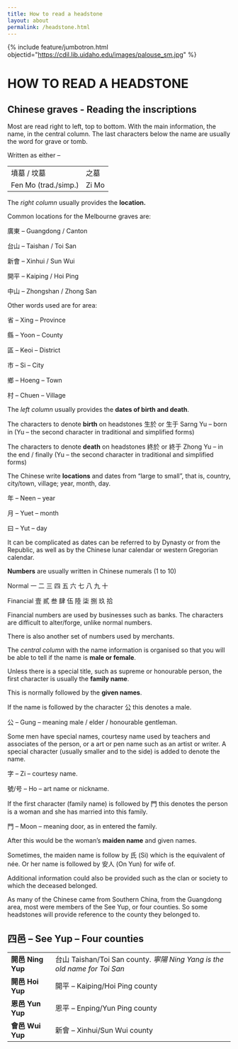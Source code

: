 ```yaml
---
title: How to read a headstone
layout: about
permalink: /headstone.html
---
```


{% include feature/jumbotron.html objectid="https://cdil.lib.uidaho.edu/images/palouse_sm.jpg" %}

# HOW TO READ A HEADSTONE
## Chinese graves - Reading the inscriptions
Most are read right to left, top to bottom. With the main information, the name, in the central column.
The last characters below the name are usually the word for grave or tomb.

Written as either –

|  |  |
| ------ | ------ |
| 墳墓 / 坟墓 | 之墓 |
| Fen Mo (trad./simp.) | Zi Mo|

The *right column* usually provides the **location.**

Common locations for the Melbourne graves are:

廣東 – Guangdong / Canton

台山 – Taishan / Toi San

新會 – Xinhui / Sun Wui

開平 – Kaiping / Hoi Ping

中山 – Zhongshan / Zhong San

Other words used are for area:

省 – Xing – Province

縣 – Yoon – County

區 – Keoi – District

市 – Si – City

鄉 – Hoeng – Town

村 – Chuen – Village

The *left column* usually provides the **dates of birth and death**.

The characters to denote **birth** on headstones
生於 or 生于
Sarng Yu – born in
(Yu – the second character in traditional and simplified forms)

The characters to denote **death** on headstones
終於 or 終于
Zhong Yu – in the end / finally
(Yu – the second character in traditional and simplified forms)

The Chinese write **locations** and dates from “large to small”, that is, country, city/town, village; year, month, day.

年 – Neen – year

月 – Yuet – month

曰 – Yut – day

It can be complicated as dates can be referred to by Dynasty or from the Republic, as well as by the Chinese lunar calendar or western Gregorian calendar.

**Numbers** are usually written in Chinese numerals (1 to 10)

Normal 一 二 三 四 五 六 七 八 九 十

Financial 壹 貳 叁 肆 伍 陸 柒 捌 玖 拾

Financial numbers are used by businesses such as banks. The characters are difficult to alter/forge, unlike normal numbers.

There is also another set of numbers used by merchants.

The *central column* with the name information is organised so that you will be able to tell if the name is **male or female**.

Unless there is a special title, such as supreme or honourable person, the first character is usually the **family name**.

This is normally followed by the **given names**.

If the name is followed by the character 公 this denotes a male.

公 – Gung – meaning male / elder / honourable gentleman.

Some men have special names, courtesy name used by teachers and associates of the person, or a art or pen name such as an artist or writer. A special character (usually smaller and to the side) is added to denote the name.

字 – Zi – courtesy name.

號/号 – Ho – art name or nickname.

If the first character (family name) is followed by 門 this denotes the person is a woman and she has married into this family.

門 – Moon – meaning door, as in entered the family.

After this would be the woman’s **maiden name** and given names.

Sometimes, the maiden name is follow by 氏 (Si) which is the equivalent of née.
Or her name is followed by 安人 (On Yun) for wife of.

Additional information could also be provided such as the clan or society to which the deceased belonged.

As many of the Chinese came from Southern China, from the Guangdong area, most were members of the See Yup, or four counties. So some headstones will provide reference to the county they belonged to.

## 四邑 – See Yup – Four counties

|  |  |
|--|--|
| **開邑 Ning Yup** | 台山 Taishan/Toi San county. *寧陽 Ning Yang is the old name for Toi San*|
| **開邑 Hoi Yup**| 開平 – Kaiping/Hoi Ping county |
| **恩邑 Yun Yup**| 恩平 – Enping/Yun Ping county |
| **會邑 Wui Yup**| 新會 – Xinhui/Sun Wui county |
